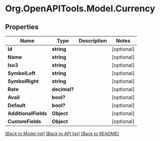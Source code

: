 # Org.OpenAPITools.Model.Currency

## Properties

Name | Type | Description | Notes
------------ | ------------- | ------------- | -------------
**Id** | **string** |  | [optional] 
**Name** | **string** |  | [optional] 
**Iso3** | **string** |  | [optional] 
**SymbolLeft** | **string** |  | [optional] 
**SymbolRight** | **string** |  | [optional] 
**Rate** | **decimal?** |  | [optional] 
**Avail** | **bool?** |  | [optional] 
**Default** | **bool?** |  | [optional] 
**AdditionalFields** | **Object** |  | [optional] 
**CustomFields** | **Object** |  | [optional] 

[[Back to Model list]](../README.md#documentation-for-models) [[Back to API list]](../README.md#documentation-for-api-endpoints) [[Back to README]](../README.md)

